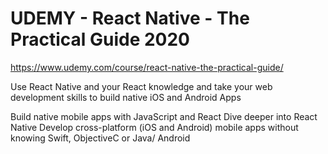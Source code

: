 # UDEMY - React Native - The Practical Guide 2020

https://www.udemy.com/course/react-native-the-practical-guide/

Use React Native and your React knowledge and take your web development skills to build native iOS and Android Apps

Build native mobile apps with JavaScript and React
Dive deeper into React Native
Develop cross-platform (iOS and Android) mobile apps without knowing Swift, ObjectiveC or Java/ Android
